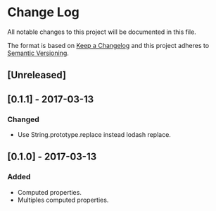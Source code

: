 # Change Log
All notable changes to this project will be documented in this file.

The format is based on [Keep a Changelog](http://keepachangelog.com/)
and this project adheres to [Semantic Versioning](http://semver.org/).

## [Unreleased]

## [0.1.1] - 2017-03-13

### Changed
- Use String.prototype.replace instead lodash replace.

## [0.1.0] - 2017-03-13

### Added
- Computed properties.
- Multiples computed properties.
